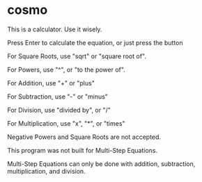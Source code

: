 # cosmo
This is a calculator. Use it wisely.

Press Enter to calculate the equation, or just press the button

For Square Roots, use "sqrt" or "square root of".

For Powers, use "^", or "to the power of".

For Addition, use "+" or "plus"

For Subtraction, use "-" or "minus"

For Division, use "divided by", or "/"

For Multiplication, use "x", "*", or "times"

Negative Powers and Square Roots are not accepted.

This program was not built for Multi-Step Equations.

Multi-Step Equations can only be done with addition, subtraction, multiplication, and division.
